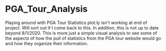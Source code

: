 # PGA_Tour_Analysis
Playing around with PGA Tour Statistics
plot.ly isn't working at end of project. Will sort out if I come back to this. In addition, this is not up to date beyond 8/1/2020. This is more just a simple visual analysis to see some of the aspects
of how the pull of statistics from the PGA tour website would go and how they organize their information.
